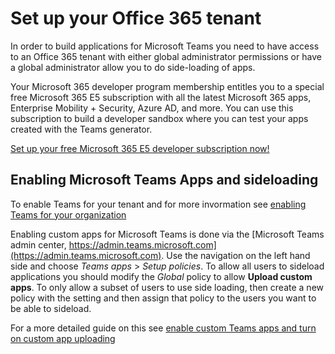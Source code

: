 # Set up your Office 365 tenant

In order to build applications for Microsoft Teams you need to have access to an Office 365 tenant with either global administrator permissions or have a global administrator allow you to do side-loading of apps.

Your Microsoft 365 developer program membership entitles you to a special free Microsoft 365 E5 subscription with all the latest Microsoft 365 apps, Enterprise Mobility + Security, Azure AD, and more. You can use this subscription to build a developer sandbox where you can test your apps created with the Teams generator. 

[Set up your free Microsoft 365 E5 developer subscription now!](https://developer.microsoft.com/en-us/microsoft-365/dev-program)

## Enabling Microsoft Teams Apps and sideloading

To enable Teams for your tenant and for more invormation see [enabling Teams for your organization](https://docs.microsoft.com/en-us/microsoftteams/enable-features-office-365)

Enabling custom apps for Microsoft Teams is done via the [Microsoft Teams admin center, https://admin.teams.microsoft.com](https://admin.teams.microsoft.com). Use the navigation on the left hand side and choose *Teams apps* > *Setup policies*. To allow all users to sideload applications you should modify the *Global* policy to allow **Upload custom apps**. To only allow a subset of users to use side loading, then create a new policy with the setting and then assign that policy to the users you want to be able to sideload.

For a more detailed guide on this see [enable custom Teams apps and turn on custom app uploading](https://docs.microsoft.com/en-us/microsoftteams/platform/concepts/build-and-test/prepare-your-o365-tenant#enable-custom-teams-apps-and-turn-on-custom-app-uploading)
